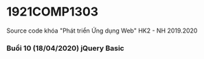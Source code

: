 # 1921COMP1303
Source code khóa "Phát triển Ứng dụng Web" HK2 - NH 2019.2020

### Buổi 10 (18/04/2020) jQuery Basic
